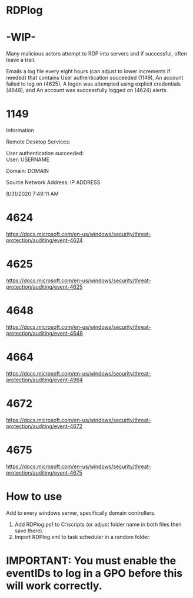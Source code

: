 # RDPlog

# -WIP-

Many malicious actors attempt to RDP into servers and if successful, often leave a trail.

Emails a log file every eight hours (can adjust to lower increments if needed) that contains User authentication succeeded (1149), An account failed to log on (4625), A logon was attempted using explicit credentials (4648), and An account was successfully logged on (4624) alerts.

# 1149 

Information

Remote Desktop Services: 

User authentication succeeded:                                                                                                                                                      
User: USERNAME

Domain: DOMAIN

Source Network Address: IP ADDRESS

8/31/2020 7:49:11 AM

# 4624

https://docs.microsoft.com/en-us/windows/security/threat-protection/auditing/event-4624

# 4625

https://docs.microsoft.com/en-us/windows/security/threat-protection/auditing/event-4625

# 4648

https://docs.microsoft.com/en-us/windows/security/threat-protection/auditing/event-4648

# 4664

https://docs.microsoft.com/en-us/windows/security/threat-protection/auditing/event-4964

# 4672

https://docs.microsoft.com/en-us/windows/security/threat-protection/auditing/event-4672

# 4675

https://docs.microsoft.com/en-us/windows/security/threat-protection/auditing/event-4675

# How to use

Add to every windows server, specifically domain controllers.

1. Add RDPlog.ps1 to C:\scripts (or adjust folder name in both files then save there).
2. Import RDPlog.xml to task scheduler in a random folder.

# IMPORTANT: You must enable the eventIDs to log in a GPO before this will work correctly.
